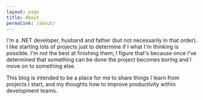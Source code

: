 ```yaml
---
layout: page
title: About
permalink: /about/
---
```


I'm a .NET developer, husband and father (but not necessarily in that order). I like starting lots of projects just to determine if I what I'm thinking is possible. I'm not the best at finishing them; I figure that's because once I've determined that something can be done the project becomes boring and I move on to something else.

This blog is intended to be a place for me to share things I learn from projects I start, and my thoughts how to improve productivity within development teams.

